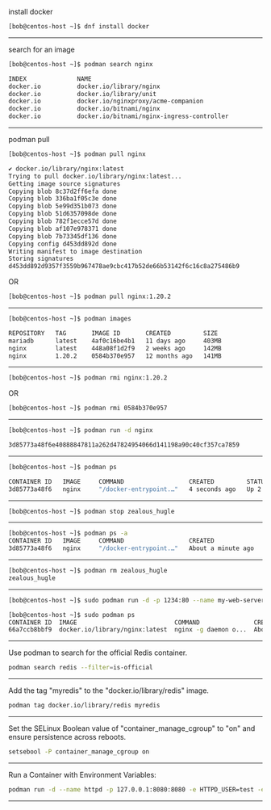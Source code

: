 

install docker

```bash
[bob@centos-host ~]$ dnf install docker
```

________________________________________________________________________________________________


search for an image

```bash
[bob@centos-host ~]$ podman search nginx

INDEX              NAME                                                          DESCRIPTION                                      STARS       OFFICIAL    AUTOMATED
docker.io          docker.io/library/nginx                                       Official build of Nginx.                         19397       [OK]        
docker.io          docker.io/library/unit                                        Official build of NGINX Unit: Universal Web ...  19          [OK]        
docker.io          docker.io/nginxproxy/acme-companion                           Automated ACME SSL certificate generation fo...  127                     
docker.io          docker.io/bitnami/nginx                                       Bitnami nginx Docker Image                       180                     [OK]
docker.io          docker.io/bitnami/nginx-ingress-controller                    Bitnami Docker Image for NGINX Ingress Contr...  32                      [OK]
```

________________________________________________________________________________________________


podman pull

```bash
[bob@centos-host ~]$ podman pull nginx

✔ docker.io/library/nginx:latest
Trying to pull docker.io/library/nginx:latest...
Getting image source signatures
Copying blob 8c37d2ff6efa done  
Copying blob 336ba1f05c3e done  
Copying blob 5e99d351b073 done  
Copying blob 51d6357098de done  
Copying blob 782f1ecce57d done  
Copying blob af107e978371 done  
Copying blob 7b73345df136 done  
Copying config d453dd892d done  
Writing manifest to image destination
Storing signatures
d453dd892d9357f3559b967478ae9cbc417b52de66b53142f6c16c8a275486b9
```

OR

```bash
[bob@centos-host ~]$ podman pull nginx:1.20.2
```

________________________________________________________________________________________________




```bash
[bob@centos-host ~]$ podman images

REPOSITORY   TAG       IMAGE ID       CREATED         SIZE
mariadb      latest    4af0c16be4b1   11 days ago     403MB
nginx        latest    448a08f1d2f9   2 weeks ago     142MB
nginx        1.20.2    0584b370e957   12 months ago   141MB
```

________________________________________________________________________________________________




```bash
[bob@centos-host ~]$ podman rmi nginx:1.20.2
```

OR

```bash
[bob@centos-host ~]$ podman rmi 0584b370e957
```


________________________________________________________________________________________________




```bash
[bob@centos-host ~]$ podman run -d nginx

3d85773a48f6e40888847811a262d47824954066d141198a90c40cf357ca7859
```

________________________________________________________________________________________________




```bash
[bob@centos-host ~]$ podman ps

CONTAINER ID   IMAGE     COMMAND                  CREATED         STATUS         PORTS     NAMES
3d85773a48f6   nginx     "/docker-entrypoint.…"   4 seconds ago   Up 2 seconds   80/tcp    zealous_hugle
```

________________________________________________________________________________________________




```bash
[bob@centos-host ~]$ podman stop zealous_hugle
```

________________________________________________________________________________________________




```bash
[bob@centos-host ~]$ podman ps -a
CONTAINER ID   IMAGE     COMMAND                  CREATED              STATUS                      PORTS     NAMES
3d85773a48f6   nginx     "/docker-entrypoint.…"   About a minute ago   Exited (0) 11 seconds ago             zealous_hugle
```

________________________________________________________________________________________________




```bash
[bob@centos-host ~]$ podman rm zealous_hugle
zealous_hugle
```

________________________________________________________________________________________________




```bash
[bob@centos-host ~]$ sudo podman run -d -p 1234:80 --name my-web-server nginx
```



```bash
[bob@centos-host ~]$ sudo podman ps 
CONTAINER ID  IMAGE                           COMMAND               CREATED             STATUS                 PORTS                 NAMES
66a7ccb8bbf9  docker.io/library/nginx:latest  nginx -g daemon o...  About a minute ago  Up About a minute ago  0.0.0.0:1234->80/tcp  my-web-server
```



________________________________________________________________________________________________



Use podman to search for the official Redis container.

```bash
podman search redis --filter=is-official
```
________________________________________________________________________________________________

Add the tag "myredis" to the "docker.io/library/redis" image.

```bash
podman tag docker.io/library/redis myredis
```
________________________________________________________________________________________________


Set the SELinux Boolean value of "container_manage_cgroup" to "on" and ensure persistence across reboots.

```bash
setsebool -P container_manage_cgroup on
```



________________________________________________________________________________________________


Run a Container with Environment Variables:


```bash
podman run -d --name httpd -p 127.0.0.1:8080:8080 -e HTTPD_USER=test -e HTTPD_PASSWORD=test -v ~/www-data:/var/www/html/:Z localhost/httpd-24
```


________________________________________________________________________________________________



